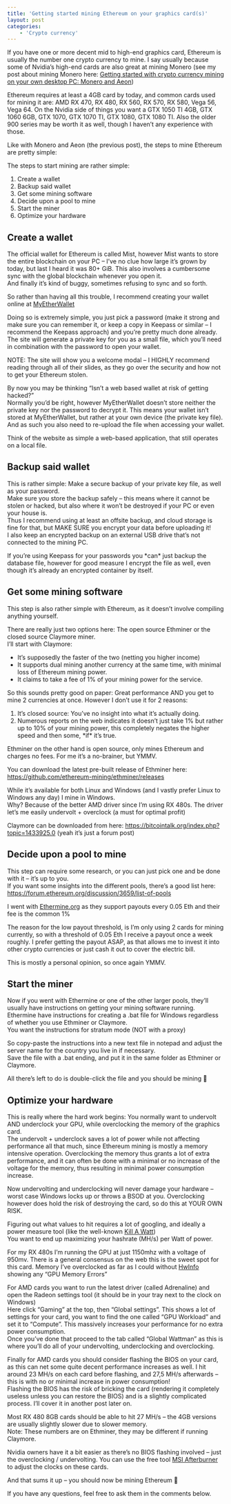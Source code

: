 ```yaml
---
title: 'Getting started mining Ethereum on your graphics card(s)'
layout: post
categories:
    - 'Crypto currency'
---
```


If you have one or more decent mid to high-end graphics card, Ethereum is usually the number one crypto currency to mine. I say usually because some of Nvidia’s high-end cards are also great at mining Monero (see my post about mining Monero here: [Getting started with crypto currency mining on your own desktop PC: Monero and Aeon](http://www.ckode.dk/crypto-currency/getting-started-with-crypto-currency-mining-on-your-own-desktop-pc/))

Ethereum requires at least a 4GB card by today, and common cards used for mining it are: AMD RX 470, RX 480, RX 560, RX 570, RX 580, Vega 56, Vega 64. On the Nvidia side of things you want a GTX 1050 TI 4GB, GTX 1060 6GB, GTX 1070, GTX 1070 TI, GTX 1080, GTX 1080 TI. Also the older 900 series may be worth it as well, though I haven’t any experience with those.

Like with Monero and Aeon (the previous post), the steps to mine Ethereum are pretty simple:

The steps to start mining are rather simple:

1. Create a wallet
2. Backup said wallet
3. Get some mining software
4. Decide upon a pool to mine
5. Start the miner
6. Optimize your hardware

## Create a wallet

The official wallet for Ethereum is called Mist, however Mist wants to store the entire blockchain on your PC – I’ve no clue how large it’s grown by today, but last I heard it was 80+ GiB. This also involves a cumbersome sync with the global blockchain whenever you open it.  
And finally it’s kind of buggy, sometimes refusing to sync and so forth.

So rather than having all this trouble, I recommend creating your wallet online at [MyEtherWallet](https://www.myetherwallet.com/)

Doing so is extremely simple, you just pick a password (make it strong and make sure you can remember it, or keep a copy in Keepass or similar – I recommend the Keepass approach) and you’re pretty much done already. The site will generate a private key for you as a small file, which you’ll need in combination with the password to open your wallet.

NOTE: The site will show you a welcome modal – I HIGHLY recommend reading through all of their slides, as they go over the security and how not to get your Ethereum stolen.

By now you may be thinking “Isn’t a web based wallet at risk of getting hacked?”  
Normally you’d be right, however MyEtherWallet doesn’t store neither the private key nor the password to decrypt it. This means your wallet isn’t stored at MyEtherWallet, but rather at your own device (the private key file). And as such you also need to re-upload the file when accessing your wallet.

Think of the website as simple a web-based application, that still operates on a local file.

## Backup said wallet

This is rather simple: Make a secure backup of your private key file, as well as your password.  
Make sure you store the backup safely – this means where it cannot be stolen or hacked, but also where it won’t be destroyed if your PC or even your house is.  
Thus I recommend using at least an offsite backup, and cloud storage is fine for that, but MAKE SURE you encrypt your data before uploading it!  
I also keep an encrypted backup on an external USB drive that’s not connected to the mining PC.

If you’re using Keepass for your passwords you \*can\* just backup the database file, however for good measure I encrypt the file as well, even though it’s already an encrypted container by itself.

## Get some mining software

This step is also rather simple with Ethereum, as it doesn’t involve compiling anything yourself.

There are really just two options here: The open source Ethminer or the closed source Claymore miner.  
I’ll start with Claymore:

- It’s supposedly the faster of the two (netting you higher income)
- It supports dual mining another currency at the same time, with minimal loss of Ethereum mining power.
- It claims to take a fee of 1% of your mining power for the service.

So this sounds pretty good on paper: Great performance AND you get to mine 2 currencies at once. However I don’t use it for 2 reasons:

1. It’s closed source: You’ve no insight into what it’s actually doing.
2. Numerous reports on the web indicates it doesn’t just take 1% but rather up to 10% of your mining power, this completely negates the higher speed and then some, \*if\* it’s true.

Ethminer on the other hand is open source, only mines Ethereum and charges no fees. For me it’s a no-brainer, but YMMV.

You can download the latest pre-built release of Ethminer here: <https://github.com/ethereum-mining/ethminer/releases>

While it’s available for both Linux and Windows (and I vastly prefer Linux to Windows any day) I mine in Windows.  
Why? Because of the better AMD driver since I’m using RX 480s. The driver let’s me easily undervolt + overclock (a must for optimal profit)

Claymore can be downloaded from here: <https://bitcointalk.org/index.php?topic=1433925.0> (yeah it’s just a forum post)

## Decide upon a pool to mine

This step can require some research, or you can just pick one and be done with it – it’s up to you.  
If you want some insights into the different pools, there’s a good list here: <https://forum.ethereum.org/discussion/3659/list-of-pools>

I went with [Ethermine.org](https://ethermine.org/) as they support payouts every 0.05 Eth and their fee is the common 1%

The reason for the low payout threshold, is I’m only using 2 cards for mining currently, so with a threshold of 0.05 Eth I receive a payout once a week roughly. I prefer getting the payout ASAP, as that allows me to invest it into other crypto currencies or just cash it out to cover the electric bill.

This is mostly a personal opinion, so once again YMMV.

## Start the miner

Now if you went with Ethermine or one of the other larger pools, they’ll usually have instructions on getting your mining software running. Ethermine have instructions for creating a .bat file for Windows regardless of whether you use Ethminer or Claymore.  
You want the instructions for stratum mode (NOT with a proxy)

So copy-paste the instructions into a new text file in notepad and adjust the server name for the country you live in if necessary.  
Save the file with a .bat ending, and put it in the same folder as Ethminer or Claymore.

All there’s left to do is double-click the file and you should be mining 🙂

## Optimize your hardware

This is really where the hard work begins: You normally want to undervolt AND underclock your GPU, while overclocking the memory of the graphics card.  
The undervolt + underclock saves a lot of power while not affecting performance all that much, since Ethereum mining is mostly a memory intensive operation. Overclocking the memory thus grants a lot of extra performance, and it can often be done with a minimal or no increase of the voltage for the memory, thus resulting in minimal power consumption increase.

Now undervolting and underclocking will never damage your hardware – worst case Windows locks up or throws a BSOD at you. Overclocking however does hold the risk of destroying the card, so do this at YOUR OWN RISK.

Figuring out what values to hit requires a lot of googling, and ideally a power measure tool (like the well-known [Kill A Watt](http://www.p3international.com/products/p4400.html))  
You want to end up maximizing your hashrate (MH/s) per Watt of power.

For my RX 480s I’m running the GPU at just 1150mhz with a voltage of 950mv. There is a general consensus on the web this is the sweet spot for this card. Memory I’ve overclocked as far as I could without [HwInfo](https://www.hwinfo.com/) showing any “GPU Memory Errors”

For AMD cards you want to run the latest driver (called Adrenaline) and open the Radeon settings tool (it should be in your tray next to the clock on Windows)  
Here click “Gaming” at the top, then “Global settings”. This shows a lot of settings for your card, you want to find the one called “GPU Workload” and set it to “Compute”. This massively increases your performance for no extra power consumption.  
Once you’ve done that proceed to the tab called “Global Wattman” as this is where you’ll do all of your undervolting, underclocking and overclocking.

Finally for AMD cards you should consider flashing the BIOS on your card, as this can net some quite decent performance increases as well. I hit around 23 MH/s on each card before flashing, and 27,5 MH/s afterwards – this is with no or minimal increase in power consumption!  
Flashing the BIOS has the risk of bricking the card (rendering it completely useless unless you can restore the BIOS) and is a slightly complicated process. I’ll cover it in another post later on.

Most RX 480 8GB cards should be able to hit 27 MH/s – the 4GB versions are usually slightly slower due to slower memory.  
Note: These numbers are on Ethminer, they may be different if running Claymore.

Nvidia owners have it a bit easier as there’s no BIOS flashing involved – just the overclocking / undervolting. You can use the free tool [MSI Afterburner](https://www.msi.com/page/afterburner) to adjust the clocks on these cards.

And that sums it up – you should now be mining Ethereum 🙂

If you have any questions, feel free to ask them in the comments below.